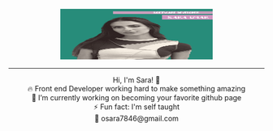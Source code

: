 <p align="center">
  <img src="https://github.com/codeQueen211/codeQueen211/blob/main/githubPhoto(1).jpg" width="300px" height="100px" alt="Your Image">
</p>


 <hr></hr>
<p align="center">
 Hi, I'm Sara! 👋 <br>
🔥 Front end Developer working hard to make something amazing <br>
🔭 I’m currently working on becoming your favorite github page <br>
⚡ Fun fact: I'm self taught <br>
📧 osara7846@gmail.com
</p>

